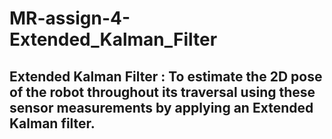 # MR-assign-4-Extended_Kalman_Filter

## Extended Kalman Filter : To estimate the 2D pose of the robot throughout its traversal using these sensor measurements by applying an Extended Kalman filter.
